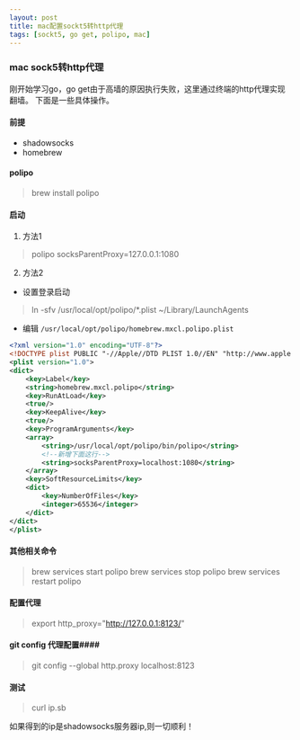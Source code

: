 ```yaml
---
layout: post
title: mac配置sockt5转http代理
tags: [sockt5, go get, polipo, mac]
---
```


### mac sock5转http代理 ###
刚开始学习go，go get由于高墙的原因执行失败，这里通过终端的http代理实现翻墙。
下面是一些具体操作。

#### 前提 ####

- shadowsocks
- homebrew

#### polipo ####

> brew install polipo

#### 启动 ####

1. 方法1
> polipo socksParentProxy=127.0.0.1:1080

2. 方法2

- 设置登录启动

> ln -sfv /usr/local/opt/polipo/*.plist ~/Library/LaunchAgents

- 编辑 `/usr/local/opt/polipo/homebrew.mxcl.polipo.plist`

``` xml
<?xml version="1.0" encoding="UTF-8"?>
<!DOCTYPE plist PUBLIC "-//Apple//DTD PLIST 1.0//EN" "http://www.apple.com/DTDs/PropertyList-1.0.dtd">
<plist version="1.0">
<dict>
    <key>Label</key>
    <string>homebrew.mxcl.polipo</string>
    <key>RunAtLoad</key>
    <true/>
    <key>KeepAlive</key>
    <true/>
    <key>ProgramArguments</key>
    <array>
        <string>/usr/local/opt/polipo/bin/polipo</string>
        <!--新增下面这行-->
        <string>socksParentProxy=localhost:1080</string>
    </array>
    <key>SoftResourceLimits</key>
    <dict>
        <key>NumberOfFiles</key>
        <integer>65536</integer>
    </dict>
</dict>
</plist>
```

#### 其他相关命令 ####

> brew services start polipo
> brew services stop polipo
> brew services restart polipo

#### 配置代理 ####
> export http_proxy="http://127.0.0.1:8123/"

####  git config 代理配置####
> git config --global http.proxy localhost:8123


#### 测试 ####
> curl ip.sb

如果得到的ip是shadowsocks服务器ip,则一切顺利！
